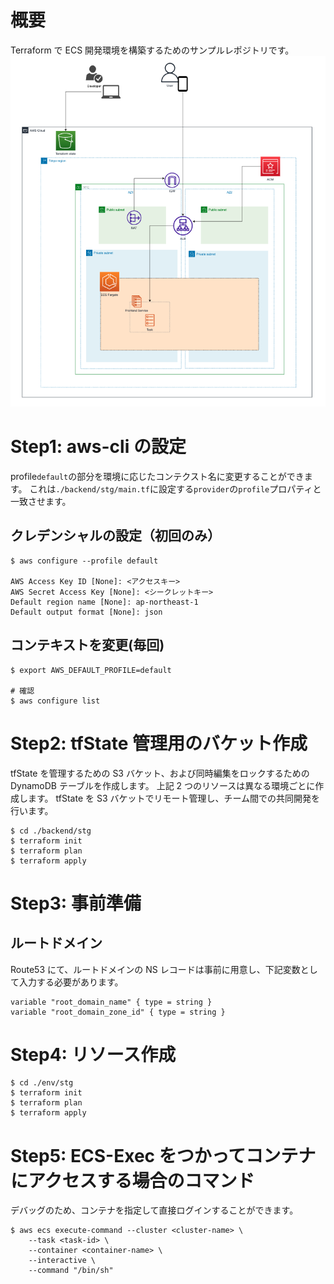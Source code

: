 # 概要

Terraform で ECS 開発環境を構築するためのサンプルレポジトリです。
![ECS概要](./images/wholeview.png)

# Step1: aws-cli の設定

profile`default`の部分を環境に応じたコンテクスト名に変更することができます。
これは`./backend/stg/main.tf`に設定する`provider`の`profile`プロパティと一致させます。

## クレデンシャルの設定（初回のみ）

```
$ aws configure --profile default

AWS Access Key ID [None]: <アクセスキー>
AWS Secret Access Key [None]: <シークレットキー>
Default region name [None]: ap-northeast-1
Default output format [None]: json
```

## コンテキストを変更(毎回)

```
$ export AWS_DEFAULT_PROFILE=default

# 確認
$ aws configure list
```

# Step2: tfState 管理用のバケット作成

tfState を管理するための S3 バケット、および同時編集をロックするための DynamoDB テーブルを作成します。
上記 2 つのリソースは異なる環境ごとに作成します。
tfState を S3 バケットでリモート管理し、チーム間での共同開発を行います。

```
$ cd ./backend/stg
$ terraform init
$ terraform plan
$ terraform apply
```

# Step3: 事前準備

## ルートドメイン

Route53 にて、ルートドメインの NS レコードは事前に用意し、下記変数として入力する必要があります。

```
variable "root_domain_name" { type = string }
variable "root_domain_zone_id" { type = string }
```

# Step4: リソース作成

```
$ cd ./env/stg
$ terraform init
$ terraform plan
$ terraform apply
```

# Step5: ECS-Exec をつかってコンテナにアクセスする場合のコマンド

デバッグのため、コンテナを指定して直接ログインすることができます。

```
$ aws ecs execute-command --cluster <cluster-name> \
    --task <task-id> \
    --container <container-name> \
    --interactive \
    --command "/bin/sh"
```

